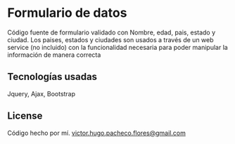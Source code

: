 # Formulario de datos

Código fuente de formulario validado con Nombre, edad, pais, estado y ciudad. Los paises, estados y ciudades son usados a través de un web service (no incluido) con la funcionalidad necesaria para poder manipular la información de manera correcta

## Tecnologías usadas
Jquery, Ajax, Bootstrap

## License
Código hecho por mí. victor.hugo.pacheco.flores@gmail.com